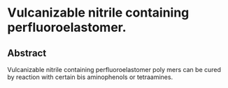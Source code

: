 # Vulcanizable nitrile containing perfluoroelastomer.

## Abstract
Vulcanizable nitrile containing perfluoroelastomer poly mers can be cured by reaction with certain bis aminophenols or tetraamines.